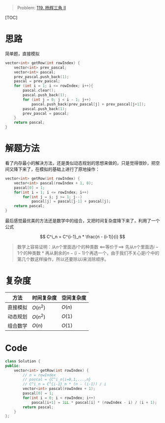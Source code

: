 
> Problem: [119. 杨辉三角 II](https://leetcode.cn/problems/pascals-triangle-ii/description/)

[TOC]

# 思路

简单题，直接模拟

```cpp
vector<int> getRow(int rowIndex) {
    vector<int> prev_pascal;
    vector<int> pascal;
    prev_pascal.push_back(1);
    pascal = prev_pascal;
    for (int i = 1; i <= rowIndex; i++){
        pascal.clear();
        pascal.push_back(1);
        for (int j = 0; j < i - 1; j++)
            pascal.push_back(prev_pascal[j] + prev_pascal[j+1]);
        pascal.push_back(1);
        prev_pascal = pascal;
    }
    return pascal;
}
```

# 解题方法

看了内存最小的解决方法，还是类似动态规划的思想来做的，只是觉得很妙，把空间又降下来了，在模拟的基础上进行了原地操作：

```cpp
vector<int> getRow(int rowIndex) {
	vector<int> pascal(rowIndex + 1, 0);
	pascal[0] = 1;
	for(int i = 1; i <= rowIndex; i++)
		for(int j = i; j >= 1; j--) 
            pascal[j] = pascal[j-1] + pascal[j];
	return pascal;
}
```

最后感觉最优美的方法还是数学中的组合，又把时间复杂度降下来了，利用了一个公式

$$
C^i_n = C^{i-1}_n * \frac{n - (i-1)}{i} 
$$

> 数学上容易证明：从$n$个里面选$i$个的种类数 <==等价于==> 先从$n$个里面选$i-1$个的种类数 * 再从剩余的$n - (i-1)$个再选一个，由于我们不关心是i个中的第几个数这样操作，所以还要除以$i$来消除顺序。

# 复杂度


| 方法 | 时间复杂度 | 空间复杂度 | 
| ---- | --------- | --------- |
| 直接模拟 | $O(n^2)$ | $O(n)$ |
| 动态规划 | $O(n^2)$ | $O(1)$ |
| 组合数学 | $O(n)$ | $O(1)$ |


# Code
```C++ []
class Solution {
public:
    vector<int> getRow(int rowIndex) {
        // n = rowIndex
        // pascal = {C^i_n|i=0,1,...,n}
        // C^i_n = C^{i-1}_n * (n - (i-1)) / i
    	vector<int> pascal(rowIndex + 1);
    	pascal[0] = 1;
    	for(int i = 0; i < rowIndex; i++)
            pascal[i+1] = 1LL * pascal[i] * (rowIndex - i) / (i + 1);
    	return pascal;
    }
};
```
  
